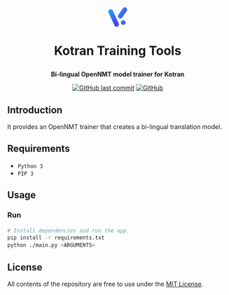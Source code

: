<p align="center">
    <h1 align="center">
        <img src="https://github.com/kotran-io/kotran-assets/blob/main/images/symbol/symbol_colored.svg" width="50" height="50">
        <p>Kotran Training Tools</p>
    </h1>
    <p align="center"><b>Bi-lingual OpenNMT model trainer for Kotran</b></p>
    <p align="center">
        <a target="_blank" href="https://github.com/kotran-io/kotran-training-tools/commits/main"><img alt="GitHub last commit" src="https://img.shields.io/github/last-commit/kotran-io/kotran-training-tools"></a>
        <a target="_blank" href="https://github.com/kotran-io/kotran-training-tools/blob/main/LICENSE"><img alt="GitHub" src="https://img.shields.io/github/license/kotran-io/kotran-training-tools"></a>
    </p>
</p>

## Introduction
It provides an OpenNMT trainer that creates a bi-lingual translation model.

## Requirements
 * `Python 3`
 * `PIP 3`

## Usage
### Run
```bash
# Install dependencies and run the app.
pip install -r requirements.txt
python ./main.py <ARGUMENTS>
```

## License
All contents of the repository are free to use under the [MIT License](http://opensource.org/licenses/MIT).
